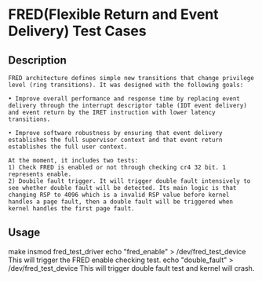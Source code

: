 # FRED(Flexible Return and Event Delivery) Test Cases

## Description
```
FRED architecture defines simple new transitions that change privilege level (ring transitions). It was designed with the following goals:

• Improve overall performance and response time by replacing event delivery through the interrupt descriptor table (IDT event delivery) and event return by the IRET instruction with lower latency transitions.

• Improve software robustness by ensuring that event delivery establishes the full supervisor context and that event return establishes the full user context.

At the moment, it includes two tests: 
1) Check FRED is enabled or not through checking cr4 32 bit. 1 represents enable.
2) Doubile fault trigger. It will trigger double fault intensively to see whether double fault will be detected. Its main logic is that changing RSP to 4096 which is a invalid RSP value before kernel handles a page fault, then a double fault will be triggered when kernel handles the first page fault.
```

## Usage
make
insmod fred_test_driver
echo "fred_enable" > /dev/fred_test_device This will trigger the FRED enable checking test.
echo "double_fault" > /dev/fred_test_device This will trigger double fault test and kernel will crash.
```
